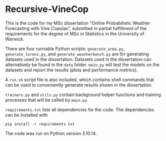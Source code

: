 # Recursive-VineCop

This is the code for my MSc dissertation "Online Probabilistic Weather Forecasting with Vine Copulas", submitted in partial fulfillment of the requirements for the degree of MSc in Statistics in the University of Warwick.

There are four runnable Python scripts: `generate_arma.py`, `generate_lorenz.py`, and `generate_weatherbench.py` are for generating datasets used in the dissertation. Datasets used in the dissertation can alternatively be found in the `data` folder.
`main.py` will test the models on the datasets and report the results (plots and performance metrics).

A `run.sh` script file is also included, which contains shell commands that can be used to conveniently generate results shown in the dissertation.

`trainers.py` and `utils.py` contain background helper functions and training processes that will be called by `main.py`.

`requirements.txt` lists all dependencies for the code. The dependencies can be installed with
```
pip install -r requirements.txt
```
The code was run on Python version 3.10.14.
